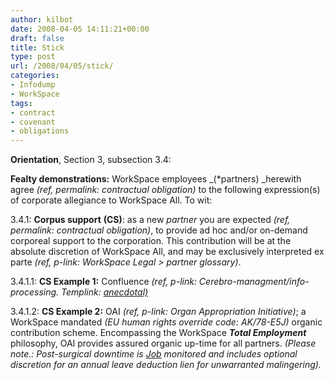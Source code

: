 ```yaml
---
author: kilbot
date: 2008-04-05 14:11:21+00:00
draft: false
title: Stick
type: post
url: /2008/04/05/stick/
categories:
- Infodump
- WorkSpace
tags:
- contract
- covenant
- obligations
---
```


**Orientation**, Section 3, subsection 3.4:

**Fealty demonstrations:**
WorkSpace employees _(*partners) _herewith agree _(ref, permalink: contractual obligation)_ to the following expression(s) of corporate allegiance to WorkSpace All. To wit: 

3.4.1: **Corpus support** **(CS)**: as a new _partner_ you are expected _(ref, permalink: contractual obligation)_, to provide ad hoc and/or on-demand corporeal support to the corporation. This contribution will be at the absolute discretion of WorkSpace All, and may be exclusively interpreted ex parte _(ref, p-link: WorkSpace Legal > partner glossary)_. 

3.4.1.1: **CS Example 1:**
Confluence _(ref, p-link: Cerebro-managment/info-processing. Templink: [anecdotal)](http://www.kilbot.co.uk/?p=31)_

3.4.1.2: **CS Example 2:**
OAI _(ref, p-link: Organ Appropriation Initiative)_; a WorkSpace mandated _(EU human rights override code: AK/78-E5J)_ organic contribution scheme. Encompassing the WorkSpace **_Total Employment_** philosophy, OAI provides assured organic up-time for all partners. _(Please note.: Post-surgical downtime is [Job](http://www.kilbot.co.uk/?p=26) monitored and includes optional discretion for an annual leave deduction lien for unwarranted malingering)._ 
